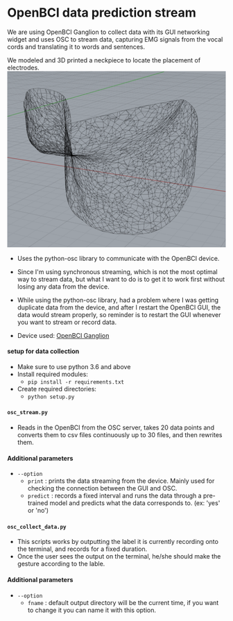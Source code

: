 # OpenBCI data prediction stream

We are using OpenBCI Ganglion to collect data with its GUI networking widget and uses OSC to stream data, capturing EMG signals from the vocal cords and translating it to words and sentences.

We modeled and 3D printed a neckpiece to locate the placement of electrodes. ![](/imgs/neck_piece_model.png) 

- Uses the python-osc library to communicate with the OpenBCI device.
- Since I'm using synchronous streaming, which is not the most optimal way to stream data, but what I want to do is to get it to work first without losing any data from the device.

- While using the python-osc library, had a problem where I was getting duplicate data from the device, and after I restart the OpenBCI GUI, the data would stream properly, so reminder is to restart the GUI whenever you want to stream or record data.

- Device used: [OpenBCI Ganglion](http://docs.openbci.com/Tutorials/02-Ganglion_Getting%20Started_Guide)


#### setup for data collection
- Make sure to use python 3.6 and above
- Install required modules:
    - `pip install -r requirements.txt`
- Create required directories:
    - `python setup.py`

#### `osc_stream.py`
- Reads in the OpenBCI from the OSC server, takes 20 data points and converts them to csv files continuously up to 30 files,
and then rewrites them.

#### Additional parameters
- `--option` 
  - `print` : prints the data streaming from the device. Mainly used for checking the connection between the GUI and OSC.
  - `predict` : records a fixed interval and runs the data through a pre-trained model and predicts what the data corresponds to. (ex: 'yes' or 'no')

#### `osc_collect_data.py`
- This scripts works by outputting the label it is currently recording onto the terminal, and records for a fixed duration.
- Once the user sees the output on the terminal, he/she should make the gesture according to the lable.

#### Additional parameters
- `--option`
    - `fname` : default output directory will be the current time, if you want to change it you can name it with this option.